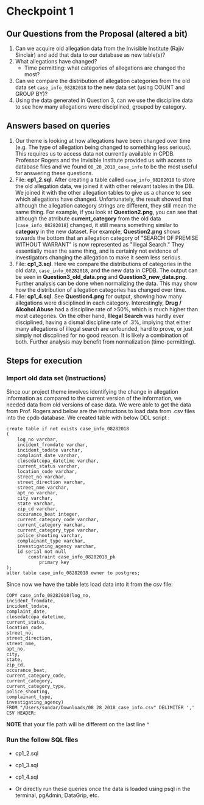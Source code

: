# Checkpoint 1

## Our Questions from the Proposal (altered a bit)
1. Can we acquire old allegation data from the Invisible Institute (Rajiv Sinclair) and add that data to our database as new table(s)?
2. What allegations have changed?
	* Time permitting: what categories of allegations are changed the most?
3. Can we compare the distribution of allegation categories from the old data set `case_info_08282018` to the new data set (using COUNT and GROUP BY)?
4. Using the data generated in Question 3, can we use the discipline data to see how many allegations were disciplined, grouped by category.

## Answers based on queries
1. Our theme is looking at how allegations have been changed over time (e.g. The type of allegation being changed to something less serious). This requires us to access data not currently available in CPDB. Professor Rogers and the Invisible Institute provided us with access to database files and we found `08_28_2018_case_info` to be the most useful for answering these questions.
2. File: **cp1_2.sql**. After creating a table called `case_info_08282018` to store the old allegation data, we joined it with other relevant tables in the DB. We joined it with the other allegation tables to give us a chance to see which allegations have changed. Unfortunately, the result showed that although the allegation category strings are different, they still mean the same thing. For example, if you look at **Question2.png**, you can see that although the atrribute **current_category** from the old data (`case_info_08282018`) changed, it still means something similar to **category** in the new dataset. For example, **Question2.png** shows towards the bottom that an allegation category of "SEARCH OF PREMISE WITHOUT WARRANT" is now represented as "Illegal Search." They essentially mean the same thing, and is certainly not evidence of investigators changing the allegation to make it seem less serious.
3. File: **cp1_3.sql**. Here we compare the distributions of categories in the old data, `case_info_08282018`, and the new data in CPDB. The output can be seen in **Question3_old_data.png** and **Question3_new_data.png**. Further analysis can be done when normalizing the data. This may show how the distribution of allegation categories has changed over time.
4. File: **cp1_4.sql**. See **Question4.png** for output, showing how many allegations were disciplined in each category. Interestingly, **Drug / Alcohol Abuse** had a discipline rate of >50%, which is much higher than most categories. On the other hand, **Illegal Search** was hardly ever disciplined, having a dismal discipline rate of .3%, implying that either many allegations of illegal search are unfounded, hard to prove, or just simply not discplined for no good reason. It is likely a combination of both. Further analysis may benefit from normalization (time-permitting). 

## Steps for execution

### Import old data set (Instructions)
Since our project theme involves identifying the change in allegation information as compared to the current version of the information, we needed data from old versions of case data. 
We were able to get the data from Prof. Rogers and below are the instructons to load data from .csv files into the cpdb database. We created table with below DDL script :

```
create table if not exists case_info_08282018
(
	log_no varchar,
	incident_fromdate varchar,
	incident_todate varchar,
	complaint_date varchar,
	closedatcopa_datetime varchar,
	current_status varchar,
	location_code varchar,
	street_no varchar,
	street_direction varchar,
	street_nme varchar,
	apt_no varchar,
	city varchar,
	state varchar,
	zip_cd varchar,
	occurance_beat integer,
	current_category_code varchar,
	current_category varchar,
	current_category_type varchar,
	police_shooting varchar,
	complainant_type varchar,
	investigating_agency varchar,
	id serial not null
		constraint case_info_08282018_pk
			primary key
);
alter table case_info_08282018 owner to postgres;
```

Since now we have the table lets load data into it from the csv file:


```
COPY case_info_08282018(log_no,
incident_fromdate,
incident_todate,
complaint_date,
closedatcopa_datetime,
current_status,
location_code,
street_no,
street_direction,
street_nme,
apt_no,
city,
state,
zip_cd,
occurance_beat,
current_category_code,
current_category,
current_category_type,
police_shooting,
complainant_type,
investigating_agency) 
FROM "/Users/sundar/Downloads/08_28_2018_case_info.csv" DELIMITER ',' CSV HEADER;
```
**NOTE** that your file path will be different on the last line ^

### Run the follow SQL files
* cp1_2.sql
* cp1_3.sql
* cp1_4.sql

* Or directly run these queries once the data is loaded using psql in the terminal, pgAdmin, DataGrip, etc.
